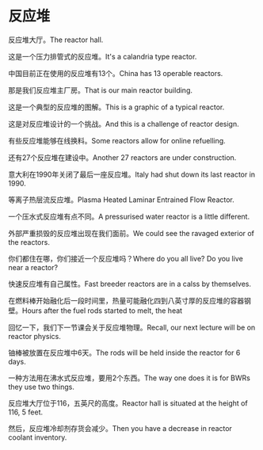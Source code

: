 # 反应堆

<p><span class="chinese">反应堆大厅。</span><span class="english">The reactor hall.</span></p>

<p><span class="chinese">这是一个压力排管式的反应堆。</span><span class="english">It's a calandria type reactor.</span></p>

<p><span class="chinese">中国目前正在使用的反应堆有13个。</span><span class="english">China has 13 operable reactors.</span></p>

<p><span class="chinese">那是我们反应堆主厂房。</span><span class="english">That is our main reactor building.</span></p>

<p><span class="chinese">这是一个典型的反应堆的图解。</span><span class="english">This is a graphic of a typical reactor.</span></p>

<p><span class="chinese">这是对反应堆设计的一个挑战。</span><span class="english">And this is a challenge of reactor design.</span></p>

<p><span class="chinese">有些反应堆能够在线换料。</span><span class="english">Some reactors allow for online refuelling.</span></p>

<p><span class="chinese">还有27个反应堆在建设中。</span><span class="english">Another 27 reactors are under construction.</span></p>

<p><span class="chinese">意大利在1990年关闭了最后一座反应堆。</span><span class="english">Italy had shut down its last reactor in 1990.</span></p>

<p><span class="chinese">等离子热层流反应堆。</span><span class="english">Plasma Heated Laminar Entrained Flow Reactor.</span></p>

<p><span class="chinese">一个压水式反应堆有点不同。</span><span class="english">A pressurised water reactor is a little different.</span></p>

<p><span class="chinese">外部严重损毁的反应堆出现在我们面前。</span><span class="english">We could see the ravaged exterior of the reactors.</span></p>

<p><span class="chinese">你们都住在哪，你们接近一个反应堆吗？</span><span class="english">Where do you all live? Do you live near a reactor?</span></p>

<p><span class="chinese">快速反应堆有自己属性。</span><span class="english">Fast breeder reactors are in a calss by themselves.</span></p>

<p><span class="chinese">在燃料棒开始融化后一段时间里，热量可能融化四到八英寸厚的反应堆的容器钢壁。</span><span class="english">Hours after the fuel rods started to melt, the heat</span></p>

<p><span class="chinese">回忆一下，我们下一节课会关于反应堆物理。</span><span class="english">Recall, our next lecture will be on reactor physics.</span></p>

<p><span class="chinese">铀棒被放置在反应堆中6天。</span><span class="english">The rods will be held inside the reactor for 6 days.</span></p>

<p><span class="chinese">一种方法用在沸水式反应堆，要用2个东西。</span><span class="english">The way one does it is for BWRs they use two things.</span></p>

<p><span class="chinese">反应堆大厅位于116，五英尺的高度。</span><span class="english">Reactor hall is situated at the height of 116, 5 feet.</span></p>

<p><span class="chinese">然后，反应堆冷却剂存货会减少。</span><span class="english">Then you have a decrease in reactor coolant inventory.</span></p>

